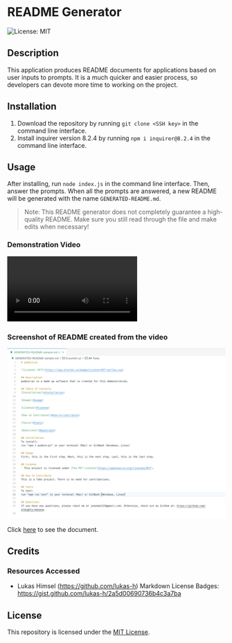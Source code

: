 # README Generator

![License: MIT](https://img.shields.io/badge/License-MIT-yellow.svg)

## Description
This application produces README documents for applications based on user inputs to prompts. It is a much quicker and easier process, so developers can devote more time to working on the project.

## Installation
1. Download the repository by running ```git clone <SSH key>``` in the command line interface.
2. Install inquirer version 8.2.4 by running ```npm i inquirer@8.2.4``` in the command line interface.

## Usage
After installing, run ```node index.js``` in the command line interface. Then, answer the prompts. When all the prompts are answered, a new README will be generated with the name ```GENERATED-README.md```.

> Note: This README generator does not completely guarantee a high-quality README. Make sure you still read through the file and make edits when necessary!

### Demonstration Video
<video src="assets/videos/demonstration-video.mov" controls="controls">
</video>

### Screenshot of README created from the video
![README created from the video](./assets/images/screenshot-of-sample.png)

Click [here](./assets/demo/GENERATED-README-sample.md) to see the document.

## Credits

### Resources Accessed
* Lukas Himsel (https://github.com/lukas-h) Markdown License Badges: https://gist.github.com/lukas-h/2a5d00690736b4c3a7ba

## License
This repository is licensed under the [MIT License](https://opensource.org/licenses/MIT).